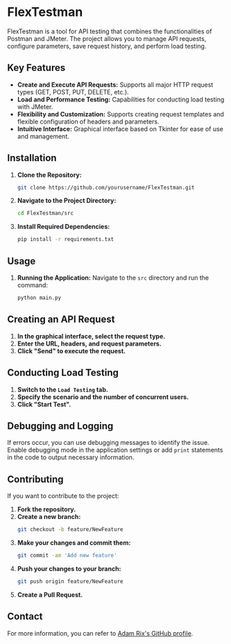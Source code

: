 # FlexTestman

FlexTestman is a tool for API testing that combines the functionalities of Postman and JMeter. The project allows you to manage API requests, configure parameters, save request history, and perform load testing.

## Key Features

- **Create and Execute API Requests:** Supports all major HTTP request types (GET, POST, PUT, DELETE, etc.).
- **Load and Performance Testing:** Capabilities for conducting load testing with JMeter.
- **Flexibility and Customization:** Supports creating request templates and flexible configuration of headers and parameters.
- **Intuitive Interface:** Graphical interface based on Tkinter for ease of use and management.

## Installation

1. **Clone the Repository:**
    ```bash
    git clone https://github.com/yourusername/FlexTestman.git
    ```

2. **Navigate to the Project Directory:**
    ```bash
    cd FlexTestman/src
    ```

3. **Install Required Dependencies:**
    ```bash
    pip install -r requirements.txt
    ```

## Usage

1. **Running the Application:**
   Navigate to the `src` directory and run the command:
   ```bash
   python main.py
   ```
## Creating an API Request

1. **In the graphical interface, select the request type.**
2. **Enter the URL, headers, and request parameters.**
3. **Click "Send" to execute the request.**

## Conducting Load Testing

1. **Switch to the `Load Testing` tab.**
2. **Specify the scenario and the number of concurrent users.**
3. **Click "Start Test".**

## Debugging and Logging

If errors occur, you can use debugging messages to identify the issue. Enable debugging mode in the application settings or add `print` statements in the code to output necessary information.

## Contributing

If you want to contribute to the project:

1. **Fork the repository.**
2. **Create a new branch:**
    ```bash
    git checkout -b feature/NewFeature
    ```
3. **Make your changes and commit them:**
    ```bash
    git commit -am 'Add new feature'
    ```
4. **Push your changes to your branch:**
    ```bash
    git push origin feature/NewFeature
    ```
5. **Create a Pull Request.**

## Contact
For more information, you can refer to [Adam Rix's GitHub profile](https://github.com/Adam-Rix).

